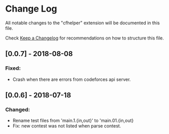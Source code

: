 # Change Log
All notable changes to the "cfhelper" extension will be documented in this file.

Check [Keep a Changelog](http://keepachangelog.com/) for recommendations on how to structure this file.

## [0.0.7] - 2018-08-08
### Fixed:
 - Crash when there are errors from codeforces api server.

## [0.0.6] - 2018-07-18
### Changed:
 - Rename test files from 'main.1.{in,out}' to 'main.01.{in,out}
 - Fix: new contest was not listed when parse contest.

